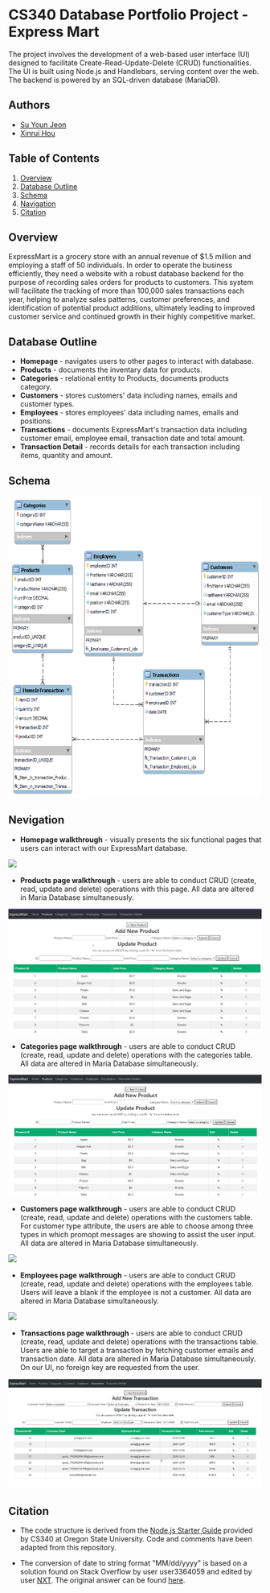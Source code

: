 # CS340 Database Portfolio Project - Express Mart
 
The project involves the development of a web-based user interface (UI) designed to facilitate Create-Read-Update-Delete (CRUD) functionalities. The UI is built using Node.js and Handlebars, serving content over the web. The backend is powered by an SQL-driven database (MariaDB).
 
## Authors
 
- [Su Youn Jeon](https://github.com/tndus604)
- [Xinrui Hou](https://github.com/superhermione)
 
## Table of Contents
1. [Overview](#overview)
2. [Database Outline](#database-outline)
3. [Schema](#schema)
4. [Navigation](#navigation)
5. [Citation](#citation)
 
## Overview
ExpressMart is a grocery store with an annual revenue of $1.5 million and employing a staff of 50 individuals. In order to operate the business efficiently, they need a website with a robust database backend for the purpose of recording sales orders for products to customers. This system will facilitate the tracking of more than 100,000 sales transactions each year, helping to analyze sales patterns, customer preferences, and identification of potential product additions, ultimately leading to improved customer service and continued growth in their highly competitive market.  
 
## Database Outline
* **Homepage** - navigates users to other pages to interact with database.
* **Products** - documents the inventary data for products.
* **Categories** - relational entity to Products, documents products category.
* **Customers** - stores customers' data including names, emails and customer types.
* **Employees** - stores employees' data including names, emails and positions.
* **Transactions** - documents ExpressMart's transaction data including customer email, employee email, transaction date and total amount.
* **Transaction Detail** - records details for each transaction including items, quantity and amount.
 
## Schema
<img src='./assets/ExpressMart.png' height="600"/>
 
## Nevigation
 
* **Homepage walkthrough** - visually presents the six functional pages that users can interact with our ExpressMart database.
<img src='./assets/homepage.gif'/>
 
* **Products page walkthrough** - users are able to conduct CRUD (create, read, update and delete) operations with this page. All data are altered in Maria Database simultaneously.
<img src='./assets/products.gif'/>
 
* **Categories page walkthrough** - users are able to conduct CRUD (create, read, update and delete) operations with the categories table. All data are altered in Maria Database simultaneously.
<img src='./assets/categories.gif'/>
 
* **Customers page walkthrough** - users are able to conduct CRUD (create, read, update and delete) operations with the customers table. For customer type attribute, the users are able to choose among three types in which promopt messages are showing to assist the user input. All data are altered in Maria Database simultaneously.
<img src='./assets/customers.gif'/>

* **Employees page walkthrough** - users are able to conduct CRUD (create, read, update and delete) operations with the employees table. Users will leave a blank if the employee is not a customer. All data are altered in Maria Database simultaneously.
<img src='./assets/employeess.gif'/>
 
* **Transactions page walkthrough** - users are able to conduct CRUD (create, read, update and delete) operations with the transactions table. Users are able to target a transaction by fetching customer emails and transaction date. All data are altered in Maria Database simultaneously. On our UI, no foreign key are requested from the user.
<img src='./assets/transactions.gif'/>
 
## Citation
 
- The code structure is derived from the [Node.js Starter Guide](https://github.com/osu-cs340-ecampus/nodejs-starter-app/tree/main/) provided by CS340 at Oregon State University. Code and comments have been adapted from this repository.
 
 
- The conversion of date to string format "MM/dd/yyyy" is based on a solution found on Stack Overflow by user user3364059 and edited by user [NXT](https://stackoverflow.com/users/1554649/nxt). The original answer can be found [here](https://stackoverflow.com/questions/15411833/using-moment-js-to-convert-date-to-string-mm-dd-yyyy).
 